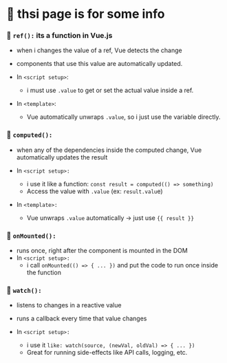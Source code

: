 # 🔨 thsi page is for some info

### 🔁 ``ref():`` its a function in Vue.js
- when i changes the value of a ref, Vue detects the change
- components that use this value are automatically updated.

- In ``<script setup>``:
    - i must use ``.value`` to get or set the actual value inside a ref.

- In ``<template>``:
    - Vue automatically unwraps ``.value``, so i just use the variable directly.

### 🔁 ``computed(): ``  

- when any of the dependencies inside the computed change, Vue automatically updates the result

- In ``<script setup>:``
    - i use it like a function: ``const result = computed(() => something)``
    - Access the value with ``.value`` (ex: ``result.valu``e)

- In ``<template>:``
    - Vue unwraps ``.value`` automatically → just use ``{{ result }}``

### 🔁 ``onMounted():``

- runs once, right after the component is mounted in the DOM
- In ``<script setup>:``
    - i call ``onMounted(() => { ... })`` and put the code to run once inside the function

### 🔁 ``watch():``
- listens to changes in a reactive value
- runs a callback every time that value changes

- In ``<script setup>:``
    - i use it ``like: watch(source, (newVal, oldVal) => { ... })``
    - Great for running side-effects like API calls, logging, etc.